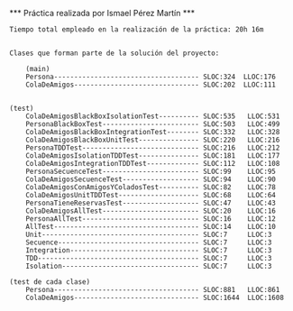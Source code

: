 
*** Práctica realizada por Ismael Pérez Martín ***
	
	Tiempo total empleado en la realización de la práctica: 20h 16m
	

	Clases que forman parte de la solución del proyecto:

        (main)
		Persona------------------------------------ SLOC:324  LLOC:176
		ColaDeAmigos------------------------------- SLOC:202  LLOC:111 
		

	(test)
		ColaDeAmigosBlackBoxIsolationTest---------- SLOC:535   LLOC:531 
		PersonaBlackBoxTest------------------------ SLOC:503   LLOC:499 
		ColaDeAmigosBlackBoxIntegrationTest-------- SLOC:332   LLOC:328 
		ColaDeAmigosBlackBoxUnitTest--------------- SLOC:220   LLOC:216 
		PersonaTDDTest----------------------------- SLOC:216   LLOC:212 
		ColaDeAmigosIsolationTDDTest--------------- SLOC:181   LLOC:177 
		ColaDeAmigosIntegrationTDDTest------------- SLOC:112   LLOC:108 	
		PersonaSecuenceTest------------------------ SLOC:99    LLOC:95 	
		ColaDeAmigosSecuenceTest------------------- SLOC:94    LLOC:90 
		ColaDeAmigosConAmigosYColadosTest---------- SLOC:82    LLOC:78 
		ColaDeAmigosUnitTDDTest-------------------- SLOC:68    LLOC:64 
		PersonaTieneReservasTest------------------- SLOC:47    LLOC:43 
		ColaDeAmigosAllTest------------------------ SLOC:20    LLOC:16 
		PersonaAllTest----------------------------- SLOC:16    LLOC:12 
		AllTest------------------------------------ SLOC:14    LLOC:10 
		Unit--------------------------------------- SLOC:7     LLOC:3
		Secuence----------------------------------- SLOC:7     LLOC:3 
		Integration-------------------------------- SLOC:7     LLOC:3 
		TDD---------------------------------------- SLOC:7     LLOC:3 
		Isolation---------------------------------- SLOC:7     LLOC:3  
		
	(test de cada clase)
		Persona------------------------------------ SLOC:881   LLOC:861
		ColaDeAmigos------------------------------- SLOC:1644  LLOC:1608


